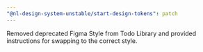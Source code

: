 ```yaml
---
"@nl-design-system-unstable/start-design-tokens": patch
---
```


Removed deprecated Figma Style from Todo Library and provided instructions for swapping to the correct style.
